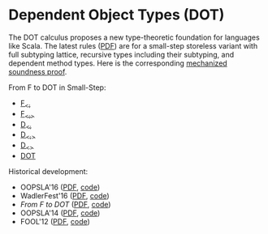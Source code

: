 Dependent Object Types (DOT)
============================

The DOT calculus proposes a new type-theoretic foundation for languages like Scala.
The latest rules ([PDF](http://lampwww.epfl.ch/~amin/dot/current_rules.pdf)) are for a small-step storeless variant
with full subtyping lattice, recursive types including their subtyping, and dependent method types.
Here is the corresponding [mechanized soundness proof](https://github.com/TiarkRompf/minidot/blob/master/dev2016/dot_storeless_tidy.v).

From F to DOT in Small-Step:
- [F<sub>&lt;:</sub>](https://github.com/samuelgruetter/dot-calculus/blob/master/stable/Fsub.v)
- [F<sub>&lt;:&gt;</sub>](https://github.com/samuelgruetter/dot-calculus/blob/master/stable/FsubL_alt.v)
- [D<sub>&lt;:</sub>](https://github.com/samuelgruetter/dot-calculus/blob/master/stable/Dsub.v)
- [D<sub>&lt;:&gt;</sub>](https://github.com/samuelgruetter/dot-calculus/blob/master/stable/Dsubsup.v)
- [D<sub>&lt;&gt;</sub>](https://github.com/samuelgruetter/dot-calculus/blob/master/stable/Ddia.v)
- [DOT](https://github.com/TiarkRompf/minidot/blob/master/dev2016/dot_storeless_tidy.v)

Historical development:
- OOPSLA'16 ([PDF](http://lampwww.epfl.ch/~amin/dot/soundness_oopsla16.pdf), [code](http://oopsla16.namin.net))
- WadlerFest'16 ([PDF](http://infoscience.epfl.ch/record/215280/files/paper_1.pdf), [code](http://wadlerfest.namin.net))
- _From F to DOT_ ([PDF](http://arxiv.org/pdf/1510.05216.pdf), [code](http://github.com/TiarkRompf/minidot))
- OOPSLA'14 ([PDF](http://lampwww.epfl.ch/~amin/dot/fpdt_post.pdf), [code](http://oopsla14.namin.net))
- FOOL'12 ([PDF](http://lampwww.epfl.ch/~amin/dot/fool.pdf), [code](https://github.com/namin/dot/tree/fool))
